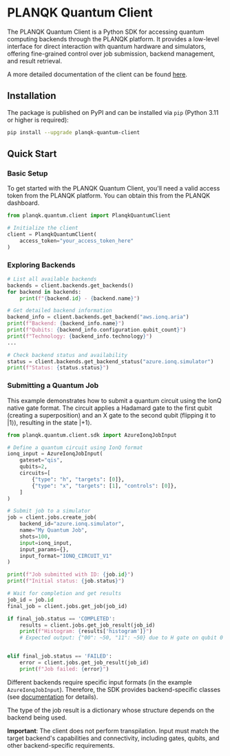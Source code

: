 # PLANQK Quantum Client

The PLANQK Quantum Client is a Python SDK for accessing quantum computing backends through the PLANQK platform.
It provides a low-level interface for direct interaction with quantum hardware and simulators, offering fine-grained control over job submission, backend management, and result retrieval.

A more detailed documentation of the client can be found [here](https://docs.platform.planqk.de/sdk-quantum-client-reference.html).

## Installation

The package is published on PyPI and can be installed via `pip` (Python 3.11 or higher is required):

```bash
pip install --upgrade planqk-quantum-client
```

## Quick Start

### Basic Setup

To get started with the PLANQK Quantum Client, you'll need a valid access token from the PLANQK platform.
You can obtain this from the PLANQK dashboard.

```python
from planqk.quantum.client import PlanqkQuantumClient

# Initialize the client
client = PlanqkQuantumClient(
    access_token="your_access_token_here"
)
```

### Exploring Backends

```python
# List all available backends
backends = client.backends.get_backends()
for backend in backends:
    print(f"{backend.id} - {backend.name}")

# Get detailed backend information
backend_info = client.backends.get_backend("aws.ionq.aria")
print(f"Backend: {backend_info.name}")
print(f"Qubits: {backend_info.configuration.qubit_count}")
print(f"Technology: {backend_info.technology}")
...

# Check backend status and availability
status = client.backends.get_backend_status("azure.ionq.simulator")
print(f"Status: {status.status}")
```

### Submitting a Quantum Job

This example demonstrates how to submit a quantum circuit using the IonQ native gate format.
The circuit applies a Hadamard gate to the first qubit (creating a superposition) and an X gate to the second qubit (flipping it to |1⟩), resulting in the state |+1⟩.

```python
from planqk.quantum.client.sdk import AzureIonqJobInput

# Define a quantum circuit using IonQ format
ionq_input = AzureIonqJobInput(
    gateset="qis",
    qubits=2,
    circuits=[
        {"type": "h", "targets": [0]},
        {"type": "x", "targets": [1], "controls": [0]},
    ]
)

# Submit job to a simulator
job = client.jobs.create_job(
    backend_id="azure.ionq.simulator",
    name="My Quantum Job",
    shots=100,
    input=ionq_input,
    input_params={},
    input_format="IONQ_CIRCUIT_V1"
)

print(f"Job submitted with ID: {job.id}")
print(f"Initial status: {job.status}")

# Wait for completion and get results
job_id = job.id
final_job = client.jobs.get_job(job_id)

if final_job.status == 'COMPLETED':
    results = client.jobs.get_job_result(job_id)
    print(f"Histogram: {results['histogram']}")
    # Expected output: {"00": ~50, "11": ~50} due to H gate on qubit 0 and X gate on qubit 1


elif final_job.status == 'FAILED':
    error = client.jobs.get_job_result(job_id)
    print(f"Job failed: {error}")
```

Different backends require specific input formats (in the example `AzureIonqJobInput`).
Therefore, the SDK provides backend-specific classes (see [documentation](https://docs.platform.planqk.de/sdk-quantum-client-reference.html#backend-specific-input-classes) for details).

The type of the job result is a dictionary whose structure depends on the backend being used.

**Important**: The client does not perform transpilation.
Input must match the target backend's capabilities and connectivity, including gates, qubits, and other backend-specific requirements.
